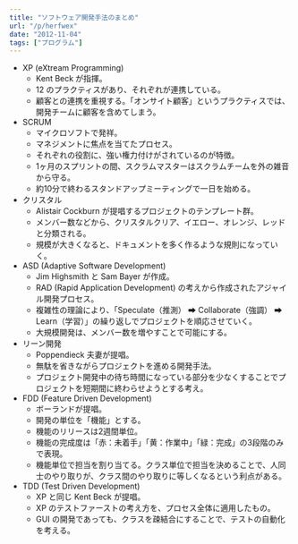 ```yaml
---
title: "ソフトウェア開発手法のまとめ"
url: "/p/herfwex"
date: "2012-11-04"
tags: ["プログラム"]
---
```


* XP (eXtream Programming)
    * Kent Beck が指揮。
    * 12 のプラクティスがあり、それぞれが連携している。
    * 顧客との連携を重視する。「オンサイト顧客」というプラクティスでは、開発チームに顧客を含めてしまう。
* SCRUM
    * マイクロソフトで発祥。
    * マネジメントに焦点を当てたプロセス。
    * それぞれの役割に、強い権力付けがされているのが特徴。
    * 1ヶ月のスプリントの間、スクラムマスターはスクラムチームを外の雑音から守る。
    * 約10分で終わるスタンドアップミーティングで一日を始める。
* クリスタル
    * Alistair Cockburn が提唱するプロジェクトのテンプレート群。
    * メンバー数などから、クリスタルクリア、イエロー、オレンジ、レッドと分類される。
    * 規模が大きくなると、ドキュメントを多く作るような規則になっていく。
* ASD (Adaptive Software Development)
    *  Jim Highsmith と Sam Bayer が作成。
    * RAD (Rapid Application Development) の考えから作成されたアジャイル開発プロセス。
    * 複雑性の理論により、「Speculate（推測） ➡ Collaborate（強調） ➡ Learn（学習）」の繰り返しでプロジェクトを順応させていく。
    * 大規模開発は、メンバー数を増やすことで可能にする。
* リーン開発
    * Poppendieck 夫妻が提唱。
    * 無駄を省きながらプロジェクトを進める開発手法。
    * プロジェクト開発中の待ち時間になっている部分を少なくすることでプロジェクトを短期間に終わらせようとする考え。
* FDD (Feature Driven Development)
    * ボーランドが提唱。
    * 開発の単位を「機能」とする。
    * 機能のリリースは2週間単位。
    * 機能の完成度は「赤：未着手」「黄：作業中」「緑：完成」の3段階のみで表現。
    * 機能単位で担当を割り当てる。クラス単位で担当を決めることで、人同士のやり取りが、クラス間のやり取りに等しくなるという利点がある。
* TDD (Test Driven Development)
    * XP と同じ Kent Beck が提唱。
    * XP のテストファーストの考え方を、プロセス全体に適用したもの。
    * GUI の開発であっても、クラスを疎結合にすることで、テストの自動化を考える。


